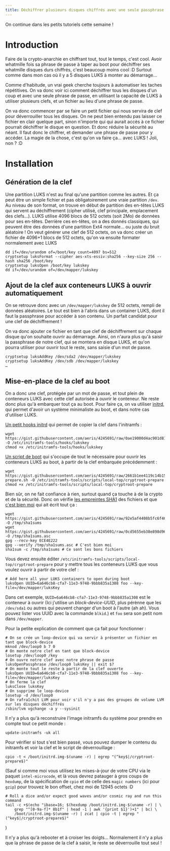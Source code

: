 ```yaml
---
title: Déchiffrer plusieurs disques chiffrés avec une seule passphrase au boot
---
```


On continue dans les petits tutoriels cette semaine !

# Introduction

Faire de la crypto-anarchie en chiffrant tout, tout le temps, c'est cool.
Avoir whatmille fois sa phrase de passe à taper au boot pour déchiffrer ses whatmille disques durs chiffrés, c'est beaucoup moins cool :D
Surtout comme dans mon cas où il y a 5 disques LUKS à monter au démarrage…

Comme d'habitude, un vrai geek cherche toujours à automatiser les taches répétitives.
On va donc voir ici comment déchiffrer tous les disques d'un coup et avec une seule phrase de passe, en utilisant la capacité de LUKS à utiliser plusieurs clefs, et un fichier au lieu d'une phrase de passe.

On va donc commencer par se faire un petit fichier qui nous servira de clef pour déverrouiller tous les disques.
On ne peut bien entendu pas laisser ce fichier en clair quelque part, sinon n'importe qui qui aurait accès à ce fichier pourrait déchiffrer le disque en question.
Et donc réduire la sécurité au néant.
Il faut donc le chiffrer, et demander une phrase de passe pour y accéder.
La magie de la chose, c'est qu'on va faire ça… avec LUKS ! Joli, non ? :D

# Installation

## Génération de la clef

Une partition LUKS n'est au final qu'une partition comme les autres.
Et ça peut être un simple fichier et pas obligatoirement une vraie partition `/dev`.
Au niveau de son format, on trouve en début de partition des en-têtes LUKS qui servent au déchiffrement (cipher utilisé, clef principale, emplacement des clefs…).
LUKS utilise 4096 blocs de 512 octets (soit 2Mo) de données pour ses en-têtes.
Derrière ces en-têtes, on a des donnés classiques, qui peuvent être des données d'une partition Ext4 normale… ou juste du bruit aléatoire !
On veut générer une clef de 512 octets, on va donc créer un fichier de 4096+1 blocs de 512 octets, qu'on va ensuite formater normalement avec LUKS

	dd if=/dev/urandom of=/boot/key count=4097 bs=512
	cryptsetup luksFormat --cipher aes-xts-essiv:sha256 --key-size 256 --hash sha256 /boot/key
	cryptsetup luksOpen /boot/key lukskey
	dd if=/dev/urandom of=/dev/mapper/lukskey

## Ajout de la clef aux conteneurs LUKS à ouvrir automatiquement

On se retrouve donc avec un `/dev/mapper/lukskey` de 512 octets, rempli de données aléatoires.
Le tout est bien à l'abris dans un container LUKS, dont il faut la passphrase pour accéder à son contenu.
Un parfait candidat pour une clef de déchiffrement !

On va donc ajouter ce fichier en tant que clef de déchiffrement sur chaque disque qu'on souhaite ouvrir au démarrage.
Ainsi, on n'aura plus qu'à saisir la passphrase de notre clef, qui se montera en disque LUKS, et qu'on pourra utiliser pour ouvrir tout le reste, sans saisie d'un mot de passe.

	cryptsetup luksAddKey /dev/sda2 /dev/mapper/lukskey
	cryptsetup luksAddKey /dev/sdb /dev/mapper/lukskey
	…

## Mise-en-place de la clef au boot

On a donc une clef, protégée par un mot de passe, et tout plein de conteneurs LUKS avec cette clef autorisée à ouvrir le conteneur.
Ne reste donc plus qu'à embarquer tout ça au boot.
Pour faire ça, on va utiliser [initrd](https://fr.wikipedia.org/wiki/Initrd), qui permet d'avoir un système minimaliste au boot, et dans notre cas d'utiliser LUKS.

[Un petit hooks initrd](https://gist.github.com/aeris/4245691#file-lukskey-sh) qui permet de copier la clef dans l'initramfs :

 	wget https://gist.githubusercontent.com/aeris/4245691/raw/0ae19000d4ac901d81c01c10822ef693a0c70cf8/lukskey.sh -O /etc/initramfs-tools/hooks/lukskey
 	chmod +x /etc/initramfs-tools/hooks/lukskey

[Un script de boot](https://gist.github.com/aeris/4245691#file-cryptroot-prepare-sh) qui s'occupe de tout le nécessaire pour ouvrir les conteneurs LUKS au boot, à partir de la clef embarquée précédemment :

 	wget https://gist.githubusercontent.com/aeris/4245691/raw/2661b1ee4119c14b156fc341ed0523d18ef78e13/cryptroot-prepare.sh -O /etc/initramfs-tools/scripts/local-top/cryptroot-prepare
 	chmod +x /etc/initramfs-tools/scripts/local-top/cryptroot-prepare

Bien sûr, on ne fait confiance à rien, surtout quand ça touche à de la crypto et de la sécurité.
Donc on vérifie [les empreintes SHA1](https://gist.github.com/aeris/4245691#file-sha1sums) des fichiers et que [c'est bien moi](https://gist.github.com/aeris/4245691#file-sha1sums-asc) qui ait écrit tout ça :

 	wget https://gist.githubusercontent.com/aeris/4245691/raw/92e5af4408b5fc6f468d7af10c129d0b1fdd6c2b/sha1sums -O /tmp/sha1sums
 	wget https://gist.githubusercontent.com/aeris/4245691/raw/0cd5655eb38e898d9697024fe49231cdd29fad71/sha1sums.asc -O /tmp/sha1sums.asc
 	gpg --recv-key ECE4E222
 	gpg --verify /tmp/sha1sums.asc # C'est bien moi
 	sha1sum -c /tmp/sha1sums # Ce sont les bons fichiers

Vous devez ensuite éditer `/etc/initramfs-tools/scripts/local-top/cryptroot-prepare` pour y mettre tous les conteneurs LUKS que vous voulez ouvrir à partir de votre clef :

	# Add here all your LUKS containers to open during boot
	luksOpen UUID=6a646cb8-cfa7-11e3-9748-9bbb835a1308 foo --key-file=/dev/mapper/luksKey

Dans cet exemple, `UUID=6a646cb8-cfa7-11e3-9748-9bbb835a1308` est le conteneur à ouvrir (Ici j'utilise un *block-device-UUID*, plus pérènne que les `/dev/sda1` ou autres qui peuvent changer d'un boot à l'autre (ah ah).
Vous pouvez lister vos UUID avec la commande `blkid`.) et `foo` sera son petit nom dans `/dev/mapper`.

Pour la petite explication de comment que ça fait pour fonctionner :

	# On se crée un loop-device qui va servir à présenter un fichier en tant que block-device
	mknod /dev/loop0 b 7 0
	# On monte notre clef en tant que block-device
	losetup /dev/loop0 /key
	# On ouvre notre clef avec notre phrase de passe
	luksOpenPassphrase /dev/loop0 luksKey || exit $?
	# On monte tout le reste à partir de la clef ouverte
	luksOpen UUID=6a646cb8-cfa7-11e3-9748-9bbb835a1308 foo --key-file=/dev/mapper/luksKey
	# On ferme la clef
	luksClose luksKey
	# On supprime le loop-device
	losetup -d /dev/loop0
	# On rafraîchit LVM pour voir s'il n'y a pas des groupes de volume LVM sur les disques déchiffrés
	/sbin/lvm vgchange -a y --sysinit

Il n'y a plus qu'à reconstruire l'image initramfs du système pour prendre en compte tout ce petit monde :

 	update-initramfs -uk all

Pour vérifier si tout s'est bien passé, vous pouvez dumper le contenu du initramfs et voir la clef et le script de déverrouillage :

 	cpio -t < /boot/initrd.img-$(uname -r) | egrep "(^key$|/cryptroot-prepare$)"

(Sauf si comme moi vous utilisez les mises-à-jour de votre CPU via le paquet `intel-microcode`, et là vous devrez patauger à gros coups de `hexdump`, de la spécification de `cpio` et de celle des `magic numbers` (ici pour `gzip`) pour trouvez le bon offset, chez moi de 12945 octets :D

	# Roll a dice and/or expect good waves and/or cosmic ray and run this command
	tail -c +$(echo "ibase=16; $(hexdump /boot/initrd.img-$(uname -r) | \
		grep "^[0-9a-f]* 8b1f" | head -1 | awk '{print $1}')+1" | bc) \
		/boot/initrd.img-$(uname -r) | zcat | cpio -t | egrep "(^key$|/cryptroot-prepare$)"
)

Il n'y a plus qu'à rebooter et à croiser les doigts… Normalement il n'y a plus que la phrase de passe de la clef à saisir, le reste se déverrouille tout seul !
